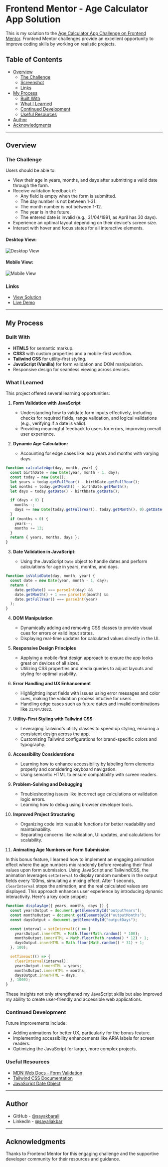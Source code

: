 # Frontend Mentor - Age Calculator App Solution

This is my solution to the [Age Calculator App Challenge on Frontend Mentor](https://www.frontendmentor.io/challenges/age-calculator-app-dF9DFFpj-Q). Frontend Mentor challenges provide an excellent opportunity to improve coding skills by working on realistic projects.

## Table of Contents

- [Overview](#overview)
  - [The Challenge](#the-challenge)
  - [Screenshot](#screenshot)
  - [Links](#links)
- [My Process](#my-process)
  - [Built With](#built-with)
  - [What I Learned](#what-i-learned)
  - [Continued Development](#continued-development)
  - [Useful Resources](#useful-resources)
- [Author](#author)
- [Acknowledgments](#acknowledgments)

---

## Overview

### The Challenge

Users should be able to:

- View their age in years, months, and days after submitting a valid date through the form.
- Receive validation feedback if:
  - Any field is empty when the form is submitted.
  - The day number is not between 1-31.
  - The month number is not between 1-12.
  - The year is in the future.
  - The entered date is invalid (e.g., 31/04/1991, as April has 30 days).
- Experience an optimal layout depending on their device's screen size.
- Interact with hover and focus states for all interactive elements.

#### Desktop View:

![Desktop View](https://github.com/user-attachments/assets/ad561dae-a39d-4440-9354-19c5093803a3)

#### Mobile View:

![Mobile View](https://github.com/user-attachments/assets/d2431e00-0f37-47c4-b7d3-2329b6348a51)

### Links

- [View Solution](https://github.com/sayakbarali/netixsol-internship/blob/main/week-02/day-01/age-calculator-app-solution/index.html)
- [Live Demo](https://overt-rabbits.surge.sh/)

---

## My Process

### Built With

- **HTML5** for semantic markup.
- **CSS3** with custom properties and a mobile-first workflow.
- **Tailwind CSS** for utility-first styling.
- **JavaScript (Vanilla)** for form validation and DOM manipulation.
- Responsive design for seamless viewing across devices.

### What I Learned

This project offered several learning opportunities:

1. **Form Validation with JavaScript**

   - Understanding how to validate form inputs effectively, including checks for required fields, range validation, and logical validations (e.g., verifying if a date is valid).
   - Providing meaningful feedback to users for errors, improving overall user experience.

2. **Dynamic Age Calculation:**

   - Accounting for edge cases like leap years and months with varying days.

```js
function calculateAge(day, month, year) {
  const birthDate = new Date(year, month - 1, day);
  const today = new Date();
  let years = today.getFullYear() - birthDate.getFullYear();
  let months = today.getMonth() - birthDate.getMonth();
  let days = today.getDate() - birthDate.getDate();

  if (days < 0) {
    months--;
    days += new Date(today.getFullYear(), today.getMonth(), 0).getDate();
  }
  if (months < 0) {
    years--;
    months += 12;
  }
  return { years, months, days };
}
```

3. **Date Validation in JavaScript:**

   - Using the JavaScript `Date` object to handle dates and perform calculations for age in years, months, and days.

```js
function isValidDate(day, month, year) {
  const date = new Date(year, month - 1, day);
  return (
    date.getDate() === parseInt(day) &&
    date.getMonth() + 1 === parseInt(month) &&
    date.getFullYear() === parseInt(year)
  );
}
```

4. **DOM Manipulation**

   - Dynamically adding and removing CSS classes to provide visual cues for errors or valid input states.
   - Displaying real-time updates for calculated values directly in the UI.

5. **Responsive Design Principles**

   - Applying a mobile-first design approach to ensure the app looks great on devices of all sizes.
   - Utilizing CSS properties and media queries to adjust layouts and styling for optimal usability.

6. **Error Handling and UX Enhancement**

   - Highlighting input fields with issues using error messages and color cues, making the validation process intuitive for users.
   - Handling edge cases such as future dates and invalid combinations like `31/04/2022`.

7. **Utility-First Styling with Tailwind CSS**

   - Leveraging Tailwind's utility classes to speed up styling, ensuring a consistent design across the app.
   - Customizing Tailwind configurations for brand-specific colors and typography.

8. **Accessibility Considerations**

   - Learning how to enhance accessibility by labeling form elements properly and considering keyboard navigation.
   - Using semantic HTML to ensure compatibility with screen readers.

9. **Problem-Solving and Debugging**

   - Troubleshooting issues like incorrect age calculations or validation logic errors.
   - Learning how to debug using browser developer tools.

10. **Improved Project Structuring**

    - Organizing code into reusable functions for better readability and maintainability.
    - Separating concerns like validation, UI updates, and calculations for scalability.

11. **Animating Age Numbers on Form Submission**

In this bonus feature, I learned how to implement an engaging animation effect where the age numbers mix randomly before revealing their final values upon form submission. Using JavaScript and TailwindCSS, the animation leverages `setInterval` to display random numbers in the output fields every 100ms, simulating a mixing effect. After 1 seconds, `clearInterval` stops the animation, and the real calculated values are displayed. This approach enhances user experience by introducing dynamic interactivity. Here's a key code snippet:

```javascript
function displayAge({ years, months, days }) {
  const yearsOutput = document.getElementById("outputYears");
  const monthsOutput = document.getElementById("outputMonths");
  const daysOutput = document.getElementById("outputDays");

  const interval = setInterval(() => {
    yearsOutput.innerHTML = Math.floor(Math.random() * 100);
    monthsOutput.innerHTML = Math.floor(Math.random() * 12) + 1;
    daysOutput.innerHTML = Math.floor(Math.random() * 31) + 1;
  }, 100);

  setTimeout(() => {
    clearInterval(interval);
    yearsOutput.innerHTML = years;
    monthsOutput.innerHTML = months;
    daysOutput.innerHTML = days;
  }, 1000);
}
```

These insights not only strengthened my JavaScript skills but also improved my ability to create user-friendly and accessible web applications.

### Continued Development

Future improvements include:

- Adding animations for better UX, particularly for the bonus feature.
- Implementing accessibility enhancements like ARIA labels for screen readers.
- Optimizing the JavaScript for larger, more complex projects.

### Useful Resources

- [MDN Web Docs - Form Validation](https://developer.mozilla.org/en-US/docs/Learn/Forms/Form_validation)
- [Tailwind CSS Documentation](https://tailwindcss.com/docs)
- [JavaScript Date Object](https://developer.mozilla.org/en-US/docs/Web/JavaScript/Reference/Global_Objects/Date)

---

## Author

- GitHub - [@sayakbarali](https://github.com/sayakbarali)
- LinkedIn - [@sayaliakbar](https://linkedin.com/in/sayaliakbar)

---

## Acknowledgments

Thanks to Frontend Mentor for this engaging challenge and the supportive developer community for their resources and guidance.
